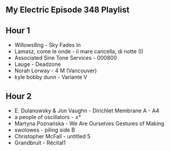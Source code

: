 ## My Electric Episode 348 Playlist

## Hour 1
- Willows8ng - Sky Fades In
- Lamasz, come le onde - il mare cancella, di notte (I)
- Associated Sine Tone Services - 000800
- Lauge - Deadzone
- Norah Lorway - 4 M (Vancouver)
- kyle bobby dunn - Variante V

## Hour 2
- E. Dulanowsky & Jon Vaughn - Dirichlet Membrane A - A4
- a people of oscillators - ±°
- Martyna Poznańska - We Are Ourselves Gestures of Making
- swolowes - piling side B
- Christopher McFall - untitled 5
- Grandbruit - Récital1
